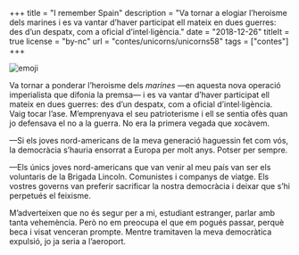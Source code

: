 +++
title = "I remember Spain"
description = "Va tornar a elogiar l’heroisme dels marines i es va vantar d’haver participat ell mateix en dues guerres: des d’un despatx, com a oficial d’intel·ligència."
date = "2018-12-26"
titleIt = true
license = "by-nc"
url = "contes/unicorns/unicorns58"
tags = ["contes"]
+++

<img class="emoji" alt="emoji" src="/contes/unicorns/twemoji/1fa96.svg">

Va tornar a ponderar l’heroisme dels *marines* —en aquesta nova operació imperialista que difonia la premsa— i es va vantar d’haver participat ell mateix en dues guerres: des d’un despatx, com a oficial d’intel·ligència. Vaig tocar l’ase. M’emprenyava el seu patrioterisme i ell se sentia ofès quan jo defensava el no a la guerra. No era la primera vegada que xocàvem.

—Si els joves nord-americans de la meva generació haguessin fet com vós, la democràcia s’hauria ensorrat a Europa per molt anys. Potser per sempre.

—Els únics joves nord-americans que van venir al meu país van ser els voluntaris de la Brigada Lincoln. Comunistes i companys de viatge. Els vostres governs van preferir sacrificar la nostra democràcia i deixar que s’hi perpetués el feixisme.

M’adverteixen que no és segur per a mi, estudiant estranger, parlar amb tanta vehemència. Però no em preocupa el que em pogués passar, perquè beca i visat venceran prompte. Mentre tramitaven la meva democràtica expulsió, jo ja seria a l’aeroport.
